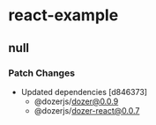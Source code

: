 # react-example

## null

### Patch Changes

- Updated dependencies [d846373]
  - @dozerjs/dozer@0.0.9
  - @dozerjs/dozer-react@0.0.7
